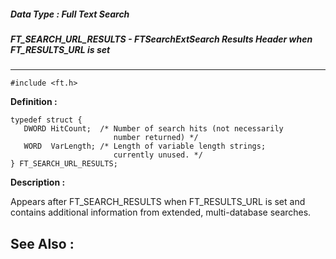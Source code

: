 ##### Data Type : Full Text Search
##### FT_SEARCH_URL_RESULTS - FTSearchExtSearch Results Header when FT_RESULTS_URL is set
---
```
#include <ft.h>
```

**Definition :**
```
typedef struct {
   DWORD HitCount;  /* Number of search hits (not necessarily
                       number returned) */
   WORD  VarLength; /* Length of variable length strings;
                       currently unused. */
} FT_SEARCH_URL_RESULTS;
```

**Description :**

Appears after FT_SEARCH_RESULTS when FT_RESULTS_URL is set and contains additional information from extended, multi-database searches.


**See Also :**
---
